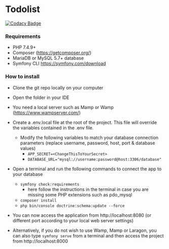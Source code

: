 # Todolist

[![Codacy Badge](https://api.codacy.com/project/badge/Grade/afbe491f48d3422fbf15cf9d352912fe)](https://app.codacy.com/gh/binblink/Todolist?utm_source=github.com&utm_medium=referral&utm_content=binblink/Todolist&utm_campaign=Badge_Grade_Settings)

### Requirements  
  - PHP 7.4.9+
  - Composer (https://getcomposer.org/)
  - MariaDB or MySQL 5.7+ database 
  - Symfony CLI https://symfony.com/download

### How to install
- Clone the git repo locally on your computer
- Open the folder in your IDE
- You need a local server such as Mamp or Wamp (https://www.wampserver.com/)
- Create a .env.local file at the root of the project. This file will override the variables contained in the .env file.
    - Modify the following variables to match your database connection parameters (replace username, password, host, port & database values)
      - ```APP_SECRET=<ChangeThisToYourSecret>```
      - ```DATABASE_URL="mysql://username:password@host:3306/database"```

- Open a terminal and run the following commands to connect the app to your database 
    - ```symfony check:requirements```
      - here follow the instructions in the terminal in case you are missing some PHP extensions such as pdo_mysql
    - ```composer install```
    - ```php bin/console doctrine:schema:update --force```
- You can now access the application from http://localhost:8080 (or different port according to your local web server settings)
- Alternatively, if you do not wish to use Wamp, Mamp or Laragon, you can also type ```symfony serve``` from a terminal and then access the project from http://localhost:8000

